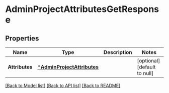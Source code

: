 # AdminProjectAttributesGetResponse

## Properties
Name | Type | Description | Notes
------------ | ------------- | ------------- | -------------
**Attributes** | [***AdminProjectAttributes**](adminProjectAttributes.md) |  | [optional] [default to null]

[[Back to Model list]](../README.md#documentation-for-models) [[Back to API list]](../README.md#documentation-for-api-endpoints) [[Back to README]](../README.md)



